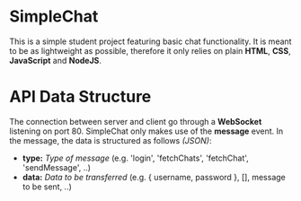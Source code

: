 # SimpleChat
This is a simple student project featuring basic chat functionality. It is meant to be as lightweight as possible, therefore it only relies on plain **HTML**, **CSS**, **JavaScript** and **NodeJS**.

# API Data Structure
The connection between server and client go through a **WebSocket** listening on port 80. SimpleChat only makes use of the **message** event.
In the message, the data is structured as follows *(JSON)*:
+ **type:** *Type of message* (e.g. 'login', 'fetchChats', 'fetchChat', 'sendMessage', ..)
+ **data:** *Data to be transferred* (e.g. { username, password }, [], message to be sent, ..)
